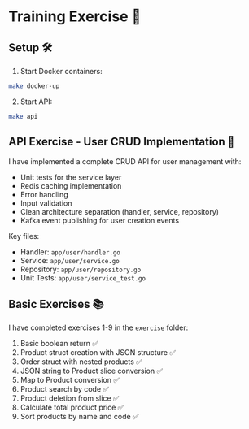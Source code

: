 # Training Exercise 🎯
## Setup 🛠
1. Start Docker containers:
```bash
make docker-up
```
2. Start API:
```bash
make api
```

## API Exercise - User CRUD Implementation 🚀

I have implemented a complete CRUD API for user management with:
- Unit tests for the service layer
- Redis caching implementation
- Error handling
- Input validation
- Clean architecture separation (handler, service, repository)
- Kafka event publishing for user creation events

Key files:
- Handler: `app/user/handler.go`
- Service: `app/user/service.go` 
- Repository: `app/user/repository.go`
- Unit Tests: `app/user/service_test.go`

## Basic Exercises 📚

I have completed exercises 1-9 in the `exercise` folder:

1. Basic boolean return ✅
2. Product struct creation with JSON structure ✅
3. Order struct with nested products ✅
4. JSON string to Product slice conversion ✅
5. Map to Product conversion ✅
6. Product search by code ✅
7. Product deletion from slice ✅
8. Calculate total product price ✅
9. Sort products by name and code ✅